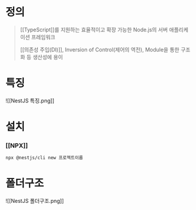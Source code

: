 # 정의

> [[TypeScript]]를 지원하는 효율적이고 확장 가능한 Node.js의 서버 애플리케이션 프레임워크
> 
> [[의존성 주입(DI)]], Inversion of Control(제어의 역전), Module을 통한 구조화 등 생산성에 용이

# 특징
![[NestJS 특징.png]]

# 설치
### [[NPX]]
```bash
npx @nestjs/cli new 프로젝트이름
```

# 폴더구조

![[NestJS 폴더구조.png]]